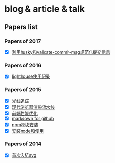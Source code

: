 # blog & article & talk

## Papers list

### Papers of 2017

- [x] [利用husky和validate-commit-msg规范化提交信息](https://github.com/jasonChen1982/blog/blob/master/papers/2017-02-14-%E5%88%A9%E7%94%A8husky%E5%92%8Cvalidate-commit-msg%E8%A7%84%E8%8C%83%E5%8C%96%E6%8F%90%E4%BA%A4%E4%BF%A1%E6%81%AF.md)

### Papers of 2016

- [x] [lighthouse使用记录](https://github.com/jasonChen1982/blog/blob/master/papers/2016-12-23-lighthouse%E4%BD%BF%E7%94%A8%E8%AE%B0%E5%BD%95.md)

### Papers of 2015

- [x] [光线追踪](https://github.com/jasonChen1982/blog/blob/master/papers/2015-10-02-%E5%85%89%E7%BA%BF%E8%BF%BD%E8%B8%AA.md)
- [x] [现代浏览器渲染流水线](https://github.com/jasonChen1982/blog/blob/master/papers/2015-07-10-%E7%8E%B0%E4%BB%A3%E6%B5%8F%E8%A7%88%E5%99%A8%E6%B8%B2%E6%9F%93%E6%B5%81%E6%B0%B4%E7%BA%BF.md)
- [x] [前端性能优化](https://github.com/jasonChen1982/blog/blob/master/papers/2015-03-14-%E5%89%8D%E7%AB%AF%E6%80%A7%E8%83%BD%E4%BC%98%E5%8C%96.md)
- [x] [markdown for github](https://github.com/jasonChen1982/blog/blob/master/papers/2015-02-11-markdown%20for%20github.md)
- [x] [npm模块安装](https://github.com/jasonChen1982/blog/blob/master/papers/2015-01-11-npm%E6%A8%A1%E5%9D%97%E5%AE%89%E8%A3%85.md)
- [x] [安装node和使用](https://github.com/jasonChen1982/blog/blob/master/papers/2015-01-10-%E5%AE%89%E8%A3%85node%E5%92%8C%E4%BD%BF%E7%94%A8.md)

### Papers of 2014

- [x] [首次入坑svg](https://github.com/jasonChen1982/blog/blob/master/papers/2014-12-01-%E9%A6%96%E6%AC%A1%E5%85%A5%E5%9D%91svg.md)
